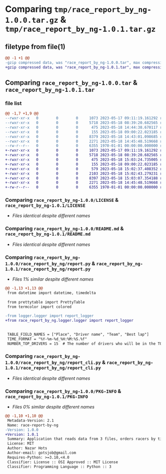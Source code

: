# Comparing `tmp/race_report_by_ng-1.0.0.tar.gz` & `tmp/race_report_by_ng-1.0.1.tar.gz`

## filetype from file(1)

```diff
@@ -1 +1 @@
-gzip compressed data, was "race_report_by_ng-1.0.0.tar", max compression
+gzip compressed data, was "race_report_by_ng-1.0.1.tar", max compression
```

## Comparing `race_report_by_ng-1.0.0.tar` & `race_report_by_ng-1.0.1.tar`

### file list

```diff
@@ -1,7 +1,9 @@
--rwxr-xr-x   0        0        0     1073 2023-05-17 09:11:19.161292 race_report_by_ng-1.0.0/LICENSE
--rwxr-xr-x   0        0        0     5718 2023-05-18 08:39:20.682565 race_report_by_ng-1.0.0/README.md
--rwxr-xr-x   0        0        0      475 2023-05-18 14:44:38.670117 race_report_by_ng-1.0.0/pyproject.toml
--rwxr-xr-x   0        0        0      155 2023-05-18 09:00:22.023185 race_report_by_ng-1.0.0/race_report_by_ng/__init__.py
--rwxr-xr-x   0        0        0     8379 2023-05-18 14:43:01.098685 race_report_by_ng-1.0.0/race_report_by_ng/report.py
--rwxr-xr-x   0        0        0     2271 2023-05-18 14:45:48.519668 race_report_by_ng-1.0.0/race_report_by_ng/report_cli.py
--rw-r--r--   0        0        0     6355 1970-01-01 00:00:00.000000 race_report_by_ng-1.0.0/PKG-INFO
+-rwxr-xr-x   0        0        0     1073 2023-05-17 09:11:19.161292 race_report_by_ng-1.0.1/LICENSE
+-rwxr-xr-x   0        0        0     5718 2023-05-18 08:39:20.682565 race_report_by_ng-1.0.1/README.md
+-rwxr-xr-x   0        0        0      475 2023-05-18 15:03:24.735005 race_report_by_ng-1.0.1/pyproject.toml
+-rwxr-xr-x   0        0        0      155 2023-05-18 09:00:22.023185 race_report_by_ng-1.0.1/race_report_by_ng/__init__.py
+-rwxr-xr-x   0        0        0      579 2023-05-18 15:02:37.408352 race_report_by_ng-1.0.1/race_report_by_ng/logger/logger.py
+-rwxr-xr-x   0        0        0     2103 2023-05-18 15:02:43.279231 race_report_by_ng-1.0.1/race_report_by_ng/logger/report.log
+-rwxr-xr-x   0        0        0     8397 2023-05-18 15:03:07.354188 race_report_by_ng-1.0.1/race_report_by_ng/report.py
+-rwxr-xr-x   0        0        0     2271 2023-05-18 14:45:48.519668 race_report_by_ng-1.0.1/race_report_by_ng/report_cli.py
+-rw-r--r--   0        0        0     6355 1970-01-01 00:00:00.000000 race_report_by_ng-1.0.1/PKG-INFO
```

### Comparing `race_report_by_ng-1.0.0/LICENSE` & `race_report_by_ng-1.0.1/LICENSE`

 * *Files identical despite different names*

### Comparing `race_report_by_ng-1.0.0/README.md` & `race_report_by_ng-1.0.1/README.md`

 * *Files identical despite different names*

### Comparing `race_report_by_ng-1.0.0/race_report_by_ng/report.py` & `race_report_by_ng-1.0.1/race_report_by_ng/report.py`

 * *Files 1% similar despite different names*

```diff
@@ -1,13 +1,13 @@
 from datetime import datetime, timedelta
 
 from prettytable import PrettyTable
 from termcolor import colored
 
-from logger.logger import report_logger
+from race_report_by_ng.logger.logger import report_logger
 
 
 TABLE_FIELD_NAMES = ["Place", "Driver name", "Team", "Best lap"]
 TIME_FORMAT = "%Y-%m-%d_%H:%M:%S.%f"
 NUMBER_TOP_DRIVERS = 15  # The number of drivers who will be in the TOP table
```

### Comparing `race_report_by_ng-1.0.0/race_report_by_ng/report_cli.py` & `race_report_by_ng-1.0.1/race_report_by_ng/report_cli.py`

 * *Files identical despite different names*

### Comparing `race_report_by_ng-1.0.0/PKG-INFO` & `race_report_by_ng-1.0.1/PKG-INFO`

 * *Files 0% similar despite different names*

```diff
@@ -1,10 +1,10 @@
 Metadata-Version: 2.1
 Name: race-report-by-ng
-Version: 1.0.0
+Version: 1.0.1
 Summary: Application that reads data from 3 files, orders racers by time, and prints a report showing two tables: the top 15 racers and the remaining racers.
 License: MIT
 Author: Nazar Hots
 Author-email: gotsjob@gmail.com
 Requires-Python: >=3.10,<4.0
 Classifier: License :: OSI Approved :: MIT License
 Classifier: Programming Language :: Python :: 3
```

